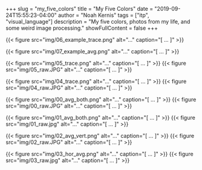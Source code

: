 +++
slug = "my_five_colors"
title = "My Five Colors"
date = "2019-09-24T15:55:23-04:00"
author = "Noah Kernis"
tags = ["itp", "visual_language"]
description = "My five colors, photos from my life, and some weird image processing."
showFullContent = false
+++

{{< figure src="img/06_example_trace.png" alt="..." caption="[ ... ]" >}}

{{< figure src="img/07_example_avg.png" alt="..." caption="[ ... ]" >}}

{{< figure src="img/05_trace.png" alt="..." caption="[ ... ]" >}}
{{< figure src="img/05_raw.JPG" alt="..." caption="[ ... ]" >}}

{{< figure src="img/04_trace.png" alt="..." caption="[ ... ]" >}}
{{< figure src="img/04_raw.JPG" alt="..." caption="[ ... ]" >}}

{{< figure src="img/00_avg_both.png" alt="..." caption="[ ... ]" >}}
{{< figure src="img/00_raw.JPG" alt="..." caption="[ ... ]" >}}

{{< figure src="img/01_avg_both.png" alt="..." caption="[ ... ]" >}}
{{< figure src="img/01_raw.jpg" alt="..." caption="[ ... ]" >}}

{{< figure src="img/02_avg_vert.png" alt="..." caption="[ ... ]" >}}
{{< figure src="img/02_raw.JPG" alt="..." caption="[ ... ]" >}}

{{< figure src="img/03_hor_avg.png" alt="..." caption="[ ... ]" >}}
{{< figure src="img/03_raw.jpg" alt="..." caption="[ ... ]" >}}